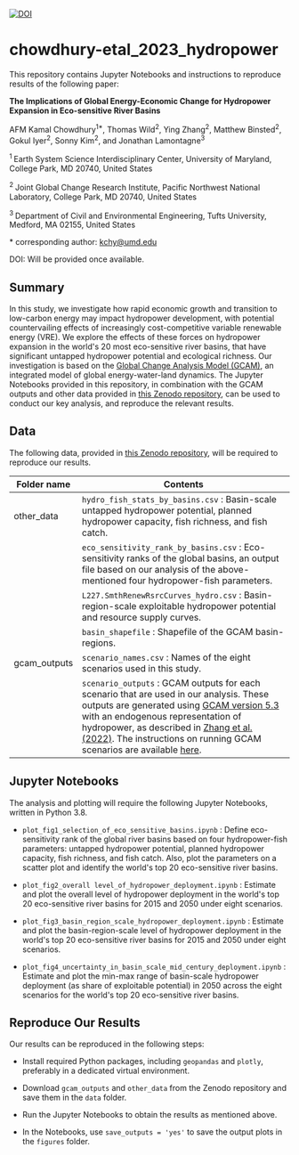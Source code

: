 [![DOI](https://zenodo.org/badge/DOI/10.5281/zenodo.8008401.svg)](https://doi.org/10.5281/zenodo.8008401)

# chowdhury-etal_2023_hydropower

This repository contains Jupyter Notebooks and instructions to reproduce results of the following paper: 

**The Implications of Global Energy-Economic Change for Hydropower Expansion in Eco-sensitive River Basins**

AFM Kamal Chowdhury<sup>1\*</sup>, Thomas Wild<sup>2</sup>, Ying Zhang<sup>2</sup>, Matthew Binsted<sup>2</sup>, Gokul Iyer<sup>2</sup>, Sonny Kim<sup>2</sup>, and Jonathan Lamontagne<sup>3</sup>


<sup>1 </sup> Earth System Science Interdisciplinary Center, University of Maryland, College Park, MD 20740, United States

<sup>2 </sup> Joint Global Change Research Institute, Pacific Northwest National Laboratory, College Park, MD 20740, United States

<sup>3 </sup> Department of Civil and Environmental Engineering, Tufts University, Medford, MA 02155, United States


\* corresponding author: kchy@umd.edu

DOI: Will be provided once available.


## Summary
In this study, we investigate how rapid economic growth and transition to low-carbon energy may impact hydropower development, with potential countervailing effects of increasingly cost-competitive variable renewable energy (VRE). We explore the effects of these forces on hydropower expansion in the world's 20 most eco-sensitive river basins, that have significant untapped hydropower potential and ecological richness. Our investigation is based on the [Global Change Analysis Model (GCAM)](https://github.com/JGCRI/gcam-core), an integrated model of global energy-water-land dynamics. The Jupyter Notebooks provided in this repository, in combination with the GCAM outputs and other data provided in [this Zenodo repository](https://doi.org/10.5281/zenodo.8008401), can be used to conduct our key analysis, and reproduce the relevant results.


## Data
The following data, provided in [this Zenodo repository](https://doi.org/10.5281/zenodo.8008401), will be required to reproduce our results.

| Folder name |   Contents   |
|-------------|-------------|
| other_data | `hydro_fish_stats_by_basins.csv` : Basin-scale untapped hydropower potential, planned hydropower capacity, fish richness, and fish catch. |
|            | `eco_sensitivity_rank_by_basins.csv` : Eco-sensitivity ranks of the global basins, an output file based on our analysis of the above-mentioned four hydropower-fish parameters. |
|            | `L227.SmthRenewRsrcCurves_hydro.csv` : Basin-region-scale exploitable hydropower potential and resource supply curves. |
|            | `basin_shapefile` : Shapefile of the GCAM basin-regions. |
| gcam_outputs | `scenario_names.csv` : Names of the eight scenarios used in this study. |
|              | `scenario_outputs` : GCAM outputs for each scenario that are used in our analysis. These outputs are generated using [GCAM version 5.3](https://github.com/JGCRI/gcam-core/releases/tag/gcam-v5.3) with an endogenous representation of hydropower, as described in [Zhang et al. (2022)](https://iopscience.iop.org/article/10.1088/1748-9326/ac9ac9). The instructions on running GCAM scenarios are available [here](https://github.com/JGCRI/gcam-core). |


## Jupyter Notebooks
The analysis and plotting will require the following Jupyter Notebooks, written in Python 3.8.

- `plot_fig1_selection_of_eco_sensitive_basins.ipynb` : Define eco-sensitivity rank of the global river basins based on four hydropower-fish parameters: untapped hydropower potential, planned hydropower capacity, fish richness, and fish catch. Also, plot the parameters on a scatter plot and identify the world's top 20 eco-sensitive river basins.

- `plot_fig2_overall level_of_hydropower_deployment.ipynb` : Estimate and plot the overall level of hydropower deployment in the world's top 20 eco-sensitive river basins for 2015 and 2050 under eight scenarios.

- `plot_fig3_basin_region_scale_hydropower_deployment.ipynb` : Estimate and plot the basin-region-scale level of hydropower deployment in the world's top 20 eco-sensitive river basins for 2015 and 2050 under eight scenarios.

- `plot_fig4_uncertainty_in_basin_scale_mid_century_deployment.ipynb` : Estimate and plot the min-max range of basin-scale hydropower deployment (as share of exploitable potential) in 2050 across the eight scenarios for the world's top 20 eco-sensitive river basins.


## Reproduce Our Results
Our results can be reproduced in the following steps:

- Install required Python packages, including `geopandas` and `plotly`, preferably in a dedicated virtual environment.

- Download `gcam_outputs` and `other_data` from the Zenodo repository and save them in the `data` folder.

- Run the Jupyter Notebooks to obtain the results as mentioned above.

- In the Notebooks, use `save_outputs = 'yes'` to save the output plots in the `figures` folder.
